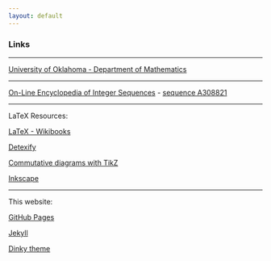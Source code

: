 ```yaml
---
layout: default
---
```


### Links

---

[University of Oklahoma - Department of Mathematics](http://math.ou.edu/)

---

[On-Line Encyclopedia of Integer Sequences](http://oeis.org/) - [sequence A308821](https://oeis.org/A308821)

---

LaTeX Resources: 

[LaTeX - Wikibooks](https://en.wikibooks.org/wiki/LaTeX)

[Detexify](http://detexify.kirelabs.org/classify.html)

[Commutative diagrams with TikZ](http://ctan.math.washington.edu/tex-archive/graphics/pgf/contrib/tikz-cd/tikz-cd-doc.pdf)

[Inkscape](https://inkscape.org/)

---

This website:

[GitHub Pages](https://pages.github.com)

[Jekyll](https://jekyllrb.com/)

[Dinky theme](https://github.com/pages-themes/dinky) 

